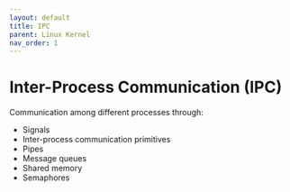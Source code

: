 ```yaml
---
layout: default
title: IPC
parent: Linux Kernel
nav_order: 1
---
```


# Inter-Process Communication (IPC)

Communication among different processes through: 

* Signals
* Inter-process communication primitives
* Pipes
* Message queues
* Shared memory
* Semaphores
